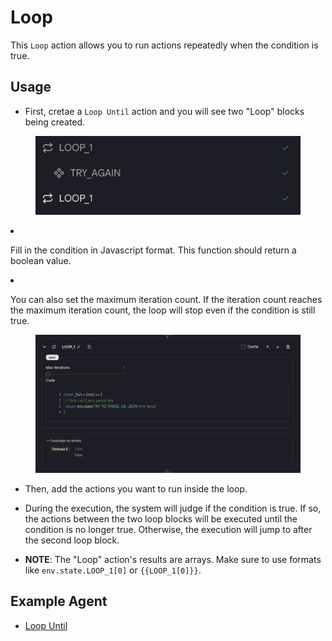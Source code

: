 # Loop

This `Loop` action allows you to run actions repeatedly when the condition is true.

## Usage


* First, cretae a `Loop Until` action and you will see two "Loop" blocks being created.

<figure><img src="../../../../images/loop-2.png"></figure
  
* Fill in the condition in Javascript format. This function should return a boolean value.
  
* You can also set the maximum iteration count. If the iteration count reaches the maximum iteration count, the loop will stop even if the condition is still true.

<figure><img src="../../../../images/loop.png"></figure>

* Then, add the actions you want to run inside the loop.

* During the execution, the system will judge if the condition is true. If so, the actions between the two loop blocks will be executed until the condition is no longer true. Otherwise, the execution will jump to after the second loop block.

* **NOTE**: The "Loop" action's results are arrays. Make sure to use formats like `env.state.LOOP_1[0]` or `{{LOOP_1[0]}}`.


## Example Agent

* [Loop Until](https://rebyte.ai/p/21b2295005587a5375d8/callable/0029ec181e52a9fc2bc3/editor)
